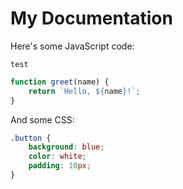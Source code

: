 # My Documentation

Here's some JavaScript code:

`test`

```js title="test" showLineNumbers
function greet(name) {
	return `Hello, ${name}!`;
}
```

And some CSS:

```css
.button {
	background: blue;
	color: white;
	padding: 10px;
}
```
